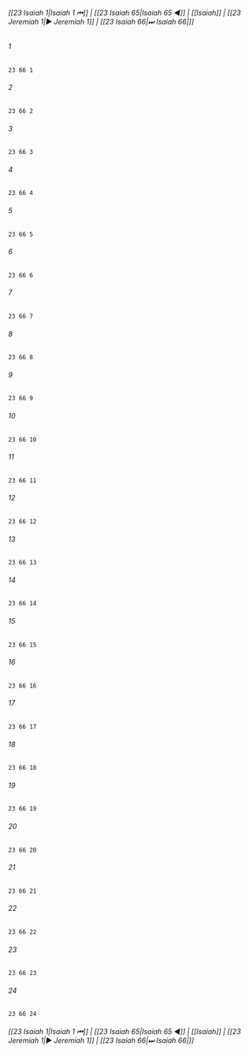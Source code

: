 
###### [[23 Isaiah 1|Isaiah 1 ⏮]] | [[23 Isaiah 65|Isaiah 65 ◀]] | [[Isaiah]] | [[23 Jeremiah 1|▶ Jeremiah 1]] | [[23 Isaiah 66|⏭ Isaiah 66|]]

###### 1
``` verse
23 66 1 
```
###### 2
``` verse
23 66 2 
```
###### 3
``` verse
23 66 3 
```
###### 4
``` verse
23 66 4 
```
###### 5
``` verse
23 66 5 
```
###### 6
``` verse
23 66 6 
```
###### 7
``` verse
23 66 7 
```
###### 8
``` verse
23 66 8 
```
###### 9
``` verse
23 66 9 
```
###### 10
``` verse
23 66 10 
```
###### 11
``` verse
23 66 11 
```
###### 12
``` verse
23 66 12 
```
###### 13
``` verse
23 66 13 
```
###### 14
``` verse
23 66 14 
```
###### 15
``` verse
23 66 15 
```
###### 16
``` verse
23 66 16 
```
###### 17
``` verse
23 66 17 
```
###### 18
``` verse
23 66 18 
```
###### 19
``` verse
23 66 19 
```
###### 20
``` verse
23 66 20 
```
###### 21
``` verse
23 66 21 
```
###### 22
``` verse
23 66 22 
```
###### 23
``` verse
23 66 23 
```
###### 24
``` verse
23 66 24 
```

###### [[23 Isaiah 1|Isaiah 1 ⏮]] | [[23 Isaiah 65|Isaiah 65 ◀]] | [[Isaiah]] | [[23 Jeremiah 1|▶ Jeremiah 1]] | [[23 Isaiah 66|⏭ Isaiah 66|]]

